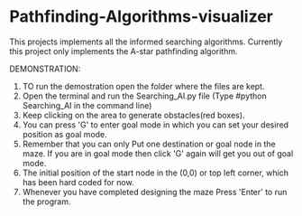 # Pathfinding-Algorithms-visualizer
This projects implements all the informed searching algorithms.
Currently this project only implements the A-star pathfinding algorithm.

DEMONSTRATION:
1. TO run the demostration open the folder where the files are kept.
2. Open the terminal and run the Searching_AI.py file
(Type #python Searching_AI in the command line)
3. Keep clicking on the area to generate obstacles(red boxes).
4. You can press 'G' to enter goal mode in which you can set your desired position as goal mode.
5. Remember that you can only Put one destination or goal node in the maze. If you are in goal mode then click 'G' again will get you out of goal mode.
6. The initial position of the start node in the (0,0) or top left corner, which has been hard coded for now.
7. Whenever you have completed designing the maze Press 'Enter' to run the program.
